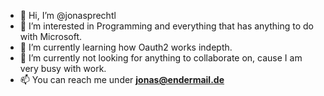 - 👋 Hi, I’m @jonasprechtl
- 👀 I’m interested in Programming and everything that has anything to do with Microsoft.
- 🌱 I’m currently learning how Oauth2 works indepth.
- 💞️ I’m currently not looking for anything to collaborate on, cause I am very busy with work.
- 📫 You can reach me under **jonas@endermail.de**

<!---
jonasprechtl/jonasprechtl is a ✨ special ✨ repository because its `README.md` (this file) appears on your GitHub profile.
You can click the Preview link to take a look at your changes.
--->
